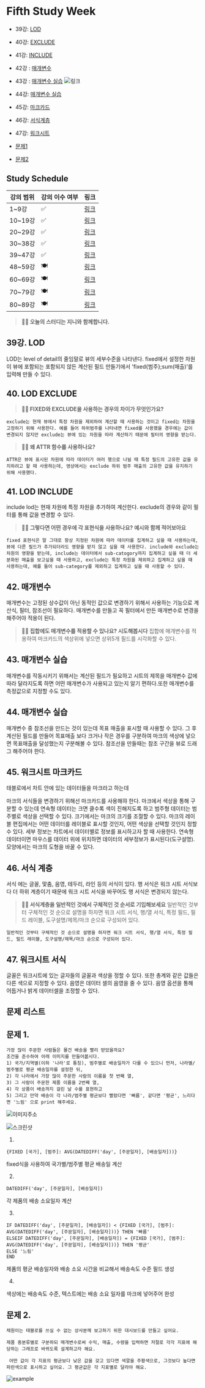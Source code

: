 # Fifth Study Week

- 39강: [LOD](#39강-lod)

- 40강: [EXCLUDE](#40-lod-exclude)

- 41강: [INCLUDE](#41-lod-include)

- 42강 : [매개변수](#42-매개변수)

- 43강 : [매개변수 실습](#43-매개변수-실습) 
![링크](https://youtu.be/GJvB8hBqeE8?si=3jIj1iymZHZ7mBam)

- 44강: [매개변수 실습](#44-매개변수-실습)

- 45강: [마크카드](#45-워크시트-마크카드)

- 46강: [서식계층](#46-서식-계층)

- 47강: [워크시트](#47-워크시트-서식)

- [문제1](#문제-1)

- [문제2](#문제-2)

## Study Schedule

| 강의 범위     | 강의 이수 여부 | 링크                                                                                                        |
|--------------|---------|-----------------------------------------------------------------------------------------------------------|
| 1~9강        |  ✅      | [링크](https://www.youtube.com/watch?v=AXkaUrJs-Ko&list=PL87tgIIryGsa5vdz6MsaOEF8PK-YqK3fz&index=84)       |
| 10~19강      | ✅      | [링크](https://www.youtube.com/watch?v=AXkaUrJs-Ko&list=PL87tgIIryGsa5vdz6MsaOEF8PK-YqK3fz&index=75)       |
| 20~29강      | ✅      | [링크](https://www.youtube.com/watch?v=AXkaUrJs-Ko&list=PL87tgIIryGsa5vdz6MsaOEF8PK-YqK3fz&index=65)       |
| 30~38강      | ✅      | [링크](https://www.youtube.com/watch?v=e6J0Ljd6h44&list=PL87tgIIryGsa5vdz6MsaOEF8PK-YqK3fz&index=55)       |
| 39~47강      | ✅      | [링크](https://www.youtube.com/watch?v=AXkaUrJs-Ko&list=PL87tgIIryGsa5vdz6MsaOEF8PK-YqK3fz&index=45)       |
| 48~59강      | 🍽️      | [링크](https://www.youtube.com/watch?v=AXkaUrJs-Ko&list=PL87tgIIryGsa5vdz6MsaOEF8PK-YqK3fz&index=35)       |
| 60~69강      | 🍽️      | [링크](https://www.youtube.com/watch?v=AXkaUrJs-Ko&list=PL87tgIIryGsa5vdz6MsaOEF8PK-YqK3fz&index=25)       |
| 70~79강      | 🍽️      | [링크](https://www.youtube.com/watch?v=AXkaUrJs-Ko&list=PL87tgIIryGsa5vdz6MsaOEF8PK-YqK3fz&index=15)       |
| 80~89강      | 🍽️      | [링크](https://www.youtube.com/watch?v=AXkaUrJs-Ko&list=PL87tgIIryGsa5vdz6MsaOEF8PK-YqK3fz&index=5)        |


<!-- 여기까진 그대로 둬 주세요-->

> **🧞‍♀️ 오늘의 스터디는 지니와 함께합니다.**


## 39강. LOD

<!-- INCLUDE, EXCLUDE, FIXED 등 본 강의에서 알게 된 LOD 표현식에 대해 알게 된 점을 적어주세요. --> LOD는 level of detail의 줄임말로 뷰의 세부수준을 나타낸다. fixed에서 설정한 차원이 뷰에 포함되는 포함되지 않든 계산된 필드 만들기에서 'fixed{범주};sum(매출)'를 입력해 만들 수 있다. 


## 40. LOD EXCLUDE

<!-- INCLUDE, EXCLUDE, FIXED 등 본 강의에서 알게 된 LOD 표현식에 대해 알게 된 점을 적고, 아래 두 질문에 답해보세요 :) -->

> **🧞‍♀️ FIXED와 EXCLUDE을 사용하는 경우의 차이가 무엇인가요?**

```
exclude는 현재 뷰에서 특정 차원을 제외하여 계산할 때 사용하는 것이고 fixed는 차원을 고정하기 위해 사용한다. 예를 들어 하위범주를 나타내면 fixed를 사용했을 경우에는 값이 변경되지 않지만 exclude는 뷰에 있는 차원을 따라 계산하기 때문에 필터의 영향을 받는다.
``` 

> **🧞‍♀️ 왜 ATTR 함수를 사용하나요?**

```
ATTR은 뷰에 표시된 차원에 따라 데이터가 여러 행으로 나뉠 때 특정 필드의 고유한 값을 유지하려고 할 때 사용하는데, 영상에서는 exclude 하위 범주 매출의 고유한 값을 유지하기 위해 사용했다.
```


## 41. LOD INCLUDE

<!-- INCLUDE, EXCLUDE, FIXED 등 본 강의에서 알게 된 LOD 표현식에 대해 알게 된 점을 적고, 아래 두 질문에 답해보세요 :) --> include lod는 현재 차원에 특정 차원을 추가하여 계산한다. exclude의 경우와 같이 필터를 통해 값을 변경할 수 있다.


> **🧞‍♀️ 그렇다면 어떤 경우에 각 표현식을 사용하나요? 예시와 함께 적어보아요**


```
fixed 표현식은 말 그대로 항상 지정된 차원에 따라 데이터를 집계하고 싶을 때 사용하는데, 뷰에 다른 필드가 추가되더라도 영향을 받지 않고 싶을 때 사용한다. include와 exclude는 차원의 영향을 받는데, include는 데이터에서 sub-catogory까지 집계하고 싶을 때 더 세분화된 매출을 보고싶을 때 사용하고, exclude는 특정 차원을 제외하고 집계하고 싶을 때 사용하는데, 예를 들어 sub-category를 제외하고 집계하고 싶을 때 사용할 수 있다.
```

## 42. 매개변수

<!-- 매개변수에 대해 알게 된 점을 적어주세요 --> 매개변수는 고정된 상수값이 아닌 동적인 값으로 변경하기 위해서 사용하는 기능으로 계산식, 필터, 참조선이 필요하다. 매개변수를 만들고 꼭 필터에서 만든 매개변수로 변경을 해주어야 적용이 된다.


> **🧞‍♀️ 집합에도 매개변수를 적용할 수 있나요? 시도해봅시다** 집합에 매개변수를 적용하여 마크카드의 색상위에 넣으면 상위5개 필드를 시각화할 수 있다.


## 43. 매개변수 실습
<!-- 영상 묶음에 포함되지 않아 찾기 어려우실까 링크를 아래에 첨부하겠습니다. 수강 후 삭제해주세요-->

매개변수를 작동시키기 위해서는 계산된 필드가 필요하고 시트의 제목을 매개변수 값에 따라 달라지도록 하면 어떤 매개변수가 사용되고 있는지 알기 편하다.또한 매개변수를 측정값으로 지정할 수도 있다.

## 44. 매개변수 실습

<!-- 매개변수에 대해 알게 된 점을 적어주세요 -->
매개변수 중 참조선을 만드는 것이 있는데 목표 매출을 표시할 때 사용할 수 있다. 그 후 계산된 필드를 만들어 목표매출 보다 크거나 작은 경우를 구분하여 마크의 색상에 넣으면 목표매출을 달성했는지 구분해볼 수 있다. 참조선을 만들때는 참조 구간을 뷰로 드래그 해주어야 한다.

## 45. 워크시트 마크카드

<!-- 마크카드에 대해 알게 된 점을 적어주세요 --> 태블로에서 차트 안에 있는 데이터들을 마크라고 하는데 
마크의 서식들을 변경하기 위해선 마크카드를 사용해햐 한다. 마크에서 색상을 통해 구분할 수 있는데 연속형 데이터는 크면 클수록 색이 진해지도록 하고 범주형 데이터는 범주별로 색상을 선택할 수 있다. 크기에서는 마크의 크기를 조절할 수 있다.
마크의 레이블 편집에서는 어떤 데이터를 레이블로 표시할 것인지, 어떤 색상을 선택할 것인지 정할 수 있다. 세부 정보는 차트에서 데이터별로 정보를 표시하고자 할 때 사용한다. 연속형 데이터이면 마우스를 데이터 위에 위치하면 데이터의 세부정보가 표시된다(도구설명). 모양에서는 마크의 도형을 바꿀 수 있다.

## 46. 서식 계층

<!-- 서식계층에 대해 알게 된 점을 적어주세요 --> 서식 에는 글꼴, 맟춤, 음영, 테두리, 라인 등의 서식이 있다. 행 서식은 워크 시트 서식보다 더 하위 계층이기 때문에 워크 시트 서식을 바꾸어도 행 서식은 변경되지 않는다.

> **🧞‍♀️ 서식계층을 일반적인 것에서 구체적인 것 순서로 기입해보세요** 일반적인 것부터 구체적인 것 순으로 설명을 하자면 워크 시트 서식, 행/열 서식, 특정 필드, 필드 레이블, 도구설명/제목/마크 순으로 구성되어 있다.


```
일반적인 것부터 구체적인 것 순으로 설명을 하자면 워크 시트 서식, 행/열 서식, 특정 필드, 필드 레이블, 도구설명/제목/마크 순으로 구성되어 있다.
```


## 47. 워크시트 서식

<!-- 워크시트 서식에 대해 알게 된 점을 적어주세요!--> 
글꼴은 워크시트에 있는 글자들의 글꼴과 색상을 정할 수 있다. 또한 총계와 같은 값들은 다른 색으로 지정할 수 있다. 음영은 데이터 셀의 음영을 줄 수 있다. 음영 옵션을 통해 어둡거나 밝게 데이터셀을 조정할 수 있다.


## 문제 리스트



## 문제 1.

```
가장 많이 주문한 사람들은 물건 배송을 빨리 받았을까요?
조건을 준수하여 아래 이미지를 만들어봆시다.
1) 국가/지역별(이하 '나라'로 통칭), 범주별로 배송일자가 다를 수 있으니 먼저, 나라별/범주별로 평균 배송일자를 설정한 뒤,
2) 각 나라에서 가장 많이 주문한 사람의 이름을 첫 번째 열,
3) 그 사람이 주문한 제품 이름을 2번째 열,
4) 각 상품이 배송까지 걸린 날 수를 표현하고
5) 그리고 만약 배송이 각 나라/범주별 평균보다 빨랐다면 '빠름', 같다면 '평균', 느리다면 '느림' 으로 print 해주세요. 
```

![이미지주소](https://github.com/yousrchive/BUSINESS-INTELLIGENCE-TABLEAU/blob/main/study/img/2nd%20study/%E1%84%89%E1%85%B3%E1%84%8F%E1%85%B3%E1%84%85%E1%85%B5%E1%86%AB%E1%84%89%E1%85%A3%E1%86%BA%202024-08-13%20%E1%84%8B%E1%85%A9%E1%84%8C%E1%85%A5%E1%86%AB%2010.12.36.png?raw=true)

<!-- 여기까지 오는 과정 중 알게 된 점을 기입하고, 결과는 시트 명을 본인 이름으로 바꾸어 표시해주세요.-->
![스크린샷](./img/image12.png)

1.
```tableau
{FIXED [국가], [범주]: AVG(DATEDIFF('day', [주문일자], [배송일자]))}
```
fixed식을 사용하여 국가별/범주별 평균 배송일 계산

2. 
```tableau
DATEDIFF('day', [주문일자], [배송일자])
```
각 제품의 배송 소요일자 계산

3. 
```tableau
IF DATEDIFF('day', [주문일자], [배송일자]) < {FIXED [국가], [범주]: AVG(DATEDIFF('day', [주문일자], [배송일자]))} THEN '빠름'
ELSEIF DATEDIFF('day', [주문일자], [배송일자]) = {FIXED [국가], [범주]: AVG(DATEDIFF('day', [주문일자], [배송일자]))} THEN '평균'
ELSE '느림'
END
```
제품의 평균 배송일자와 배송 소요 시간을 비교해서 배송속도 수준 필드 생성

4.
색상에는 배송속도 수준, 텍스트에는 배송 소요 일자를 마크에 넣어주어 완성



## 문제 2.

```
채원이는 태블로를 쓰실 수 없는 상사분께 보고하기 위한 대시보드를 만들고 싶어요. 

제품 중분류별로 구분하되 매개변수로써 수익, 매출, 수량을 입력하면 저절로 각각 지표에 해당하는 그래프로 바뀌도록 설계하고자 해요.

 어떤 값이 각 지표의 평균보다 낮은 값을 갖고 있다면 색깔을 주황색으로, 그것보다 높다면 파란색으로 표시하고 싶어요. 그 평균값은 각 지표별로 달라야 해요.
```

![example](https://github.com/yousrchive/BUSINESS-INTELLIGENCE-TABLEAU/blob/main/study/img/2nd%20study/%E1%84%83%E1%85%A1%E1%84%8B%E1%85%AE%E1%86%AB%E1%84%85%E1%85%A9%E1%84%83%E1%85%B3.png?raw=true)

<!-- 예시 사진은 지워주세요-->